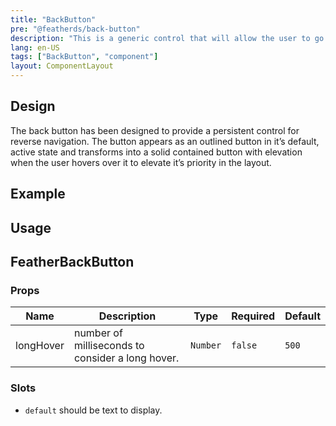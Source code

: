 ```yaml
---
title: "BackButton"
pre: "@featherds/back-button"
description: "This is a generic control that will allow the user to go back to a previous page. This is not intended to be a breadcrumb style of navigation, simply provides a mechanism to return to a logical position within the transaction."
lang: en-US
tags: ["BackButton", "component"]
layout: ComponentLayout
---
```


## Design

The back button has been designed to provide a persistent control for reverse navigation. The button appears as an outlined button in it’s default, active state and transforms into a solid contained button with elevation when the user hovers over it to elevate it’s priority in the layout.

## Example

<BackButton-Examples />

## Usage

## FeatherBackButton

### Props

| Name      | Description                                      | Type     | Required | Default |
| --------- | ------------------------------------------------ | -------- | -------- | ------- |
| longHover | number of milliseconds to consider a long hover. | `Number` | `false`  | `500`   |

### Slots

- `default` should be text to display.
